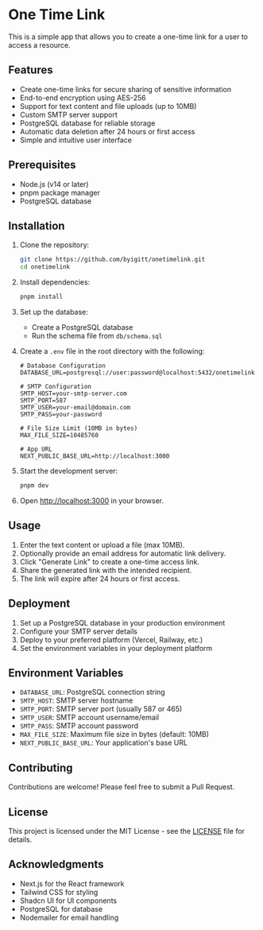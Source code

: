 # One Time Link

This is a simple app that allows you to create a one-time link for a user to access a resource.

## Features

- Create one-time links for secure sharing of sensitive information
- End-to-end encryption using AES-256
- Support for text content and file uploads (up to 10MB)
- Custom SMTP server support
- PostgreSQL database for reliable storage
- Automatic data deletion after 24 hours or first access
- Simple and intuitive user interface

## Prerequisites

- Node.js (v14 or later)
- pnpm package manager
- PostgreSQL database

## Installation

1. Clone the repository:
   ```bash
   git clone https://github.com/byigitt/onetimelink.git
   cd onetimelink
   ```

2. Install dependencies:
   ```bash
   pnpm install
   ```

3. Set up the database:
   - Create a PostgreSQL database
   - Run the schema file from `db/schema.sql`

4. Create a `.env` file in the root directory with the following:
   ```env
   # Database Configuration
   DATABASE_URL=postgresql://user:password@localhost:5432/onetimelink

   # SMTP Configuration
   SMTP_HOST=your-smtp-server.com
   SMTP_PORT=587
   SMTP_USER=your-email@domain.com
   SMTP_PASS=your-password

   # File Size Limit (10MB in bytes)
   MAX_FILE_SIZE=10485760

   # App URL
   NEXT_PUBLIC_BASE_URL=http://localhost:3000
   ```

5. Start the development server:
   ```bash
   pnpm dev
   ```

6. Open [http://localhost:3000](http://localhost:3000) in your browser.

## Usage

1. Enter the text content or upload a file (max 10MB).
2. Optionally provide an email address for automatic link delivery.
3. Click "Generate Link" to create a one-time access link.
4. Share the generated link with the intended recipient.
5. The link will expire after 24 hours or first access.

## Deployment

1. Set up a PostgreSQL database in your production environment
2. Configure your SMTP server details
3. Deploy to your preferred platform (Vercel, Railway, etc.)
4. Set the environment variables in your deployment platform

## Environment Variables

- `DATABASE_URL`: PostgreSQL connection string
- `SMTP_HOST`: SMTP server hostname
- `SMTP_PORT`: SMTP server port (usually 587 or 465)
- `SMTP_USER`: SMTP account username/email
- `SMTP_PASS`: SMTP account password
- `MAX_FILE_SIZE`: Maximum file size in bytes (default: 10MB)
- `NEXT_PUBLIC_BASE_URL`: Your application's base URL

## Contributing

Contributions are welcome! Please feel free to submit a Pull Request.

## License

This project is licensed under the MIT License - see the [LICENSE](LICENSE) file for details.

## Acknowledgments

- Next.js for the React framework
- Tailwind CSS for styling
- Shadcn UI for UI components
- PostgreSQL for database
- Nodemailer for email handling
